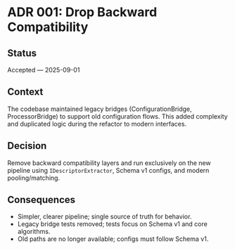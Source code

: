 # ADR 001: Drop Backward Compatibility

## Status
Accepted — 2025-09-01

## Context
The codebase maintained legacy bridges (ConfigurationBridge, ProcessorBridge) to support old configuration flows. This added complexity and duplicated logic during the refactor to modern interfaces.

## Decision
Remove backward compatibility layers and run exclusively on the new pipeline using `IDescriptorExtractor`, Schema v1 configs, and modern pooling/matching.

## Consequences
- Simpler, clearer pipeline; single source of truth for behavior.
- Legacy bridge tests removed; tests focus on Schema v1 and core algorithms.
- Old paths are no longer available; configs must follow Schema v1.

